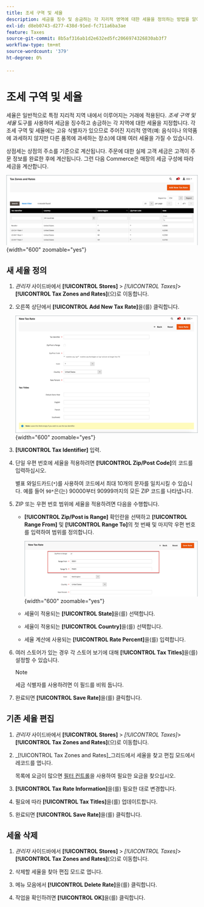 ```yaml
---
title: 조세 구역 및 세율
description: 세금을 징수 및 송금하는 각 지리적 영역에 대한 세율을 정의하는 방법을 알아봅니다.
exl-id: d8eb0743-d277-438d-91ed-fc711a6ba3ae
feature: Taxes
source-git-commit: 8b5af316ab1d2e632ed5fc2066974326830ab3f7
workflow-type: tm+mt
source-wordcount: '379'
ht-degree: 0%

---
```


# 조세 구역 및 세율

세율은 일반적으로 특정 지리적 지역 내에서 이루어지는 거래에 적용된다. _조세 구역 및 세율_ 도구를 사용하여 세금을 징수하고 송금하는 각 지역에 대한 세율을 지정합니다. 각 조세 구역 및 세율에는 고유 식별자가 있으므로 주어진 지리적 영역(예: 음식이나 의약품에 과세하지 않지만 다른 품목에 과세하는 장소)에 대해 여러 세율을 가질 수 있습니다.

상점세는 상점의 주소를 기준으로 계산됩니다. 주문에 대한 실제 고객 세금은 고객이 주문 정보를 완료한 후에 계산됩니다. 그런 다음 Commerce은 매장의 세금 구성에 따라 세금을 계산합니다.

![세금 구역 및 세율](./assets/tax-zones-rates.png){width="600" zoomable="yes"}

## 새 세율 정의

1. _관리자_ 사이드바에서 **[!UICONTROL Stores]** > _[!UICONTROL Taxes]_>**[!UICONTROL Tax Zones and Rates]**(으)로 이동합니다.

1. 오른쪽 상단에서 **[!UICONTROL Add New Tax Rate]**&#x200B;을(를) 클릭합니다.

   ![새 세율](./assets/tax-rate-new.png){width="600" zoomable="yes"}

1. **[!UICONTROL Tax Identifier]** 입력.

1. 단일 우편 번호에 세율을 적용하려면 **[!UICONTROL Zip/Post Code]**&#x200B;의 코드를 입력하십시오.

   별표 와일드카드(`*`)를 사용하여 코드에서 최대 10개의 문자를 일치시킬 수 있습니다. 예를 들어 `90*`은(는) 90000부터 90999까지의 모든 ZIP 코드를 나타냅니다.

1. ZIP 또는 우편 번호 범위에 세율을 적용하려면 다음을 수행합니다.

   - **[!UICONTROL Zip/Post is Range]** 확인란을 선택하고 **[!UICONTROL Range From]** 및 **[!UICONTROL Range To]**&#x200B;의 첫 번째 및 마지막 우편 번호를 입력하여 범위를 정의합니다.

     ![ZIP/Post 범위](./assets/tax-rate-new-zip-post-range.png){width="600" zoomable="yes"}

   - 세율이 적용되는 **[!UICONTROL State]**&#x200B;을(를) 선택합니다.

   - 세율이 적용되는 **[!UICONTROL Country]**&#x200B;을(를) 선택합니다.

   - 세율 계산에 사용되는 **[!UICONTROL Rate Percent]**&#x200B;을(를) 입력합니다.

1. 여러 스토어가 있는 경우 각 스토어 보기에 대해 **[!UICONTROL Tax Titles]**&#x200B;을(를) 설정할 수 있습니다.

   >[!NOTE]
   >
   >세금 식별자를 사용하려면 이 필드를 비워 둡니다.

1. 완료되면 **[!UICONTROL Save Rate]**&#x200B;을(를) 클릭합니다.

## 기존 세율 편집

1. _관리자_ 사이드바에서 **[!UICONTROL Stores]** > _[!UICONTROL Taxes]_>**[!UICONTROL Tax Zones and Rates]**(으)로 이동합니다.

1. _[!UICONTROL Tax Zones and Rates]_그리드에서 세율을 찾고 편집 모드에서 레코드를 엽니다.

   목록에 요금이 많으면 [필터 컨트롤](../getting-started/admin-grid-controls.md)을 사용하여 필요한 요금을 찾으십시오.

1. **[!UICONTROL Tax Rate Information]**&#x200B;을(를) 필요한 대로 변경합니다.

1. 필요에 따라 **[!UICONTROL Tax Titles]**&#x200B;을(를) 업데이트합니다.

1. 완료되면 **[!UICONTROL Save Rate]**&#x200B;을(를) 클릭합니다.

## 세율 삭제

1. _관리자_ 사이드바에서 **[!UICONTROL Stores]** > _[!UICONTROL Taxes]_>**[!UICONTROL Tax Zones and Rates]**(으)로 이동합니다.

1. 삭제할 세율을 찾아 편집 모드로 엽니다.

1. 메뉴 모음에서 **[!UICONTROL Delete Rate]**&#x200B;을(를) 클릭합니다.

1. 작업을 확인하려면 **[!UICONTROL OK]**&#x200B;을(를) 클릭합니다.

